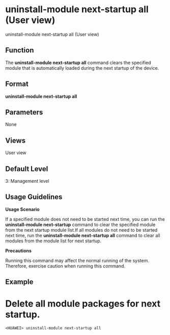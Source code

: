 uninstall-module next-startup all (User view)
=============================================

uninstall-module next-startup all (User view)

Function
--------



The **uninstall-module next-startup all** command clears the specified module that is automatically loaded during the next startup of the device.




Format
------

**uninstall-module next-startup all**


Parameters
----------

None

Views
-----

User view


Default Level
-------------

3: Management level


Usage Guidelines
----------------

**Usage Scenario**

If a specified module does not need to be started next time, you can run the **uninstall-module next-startup** command to clear the specified module from the next startup module list.If all modules do not need to be started next time, run the **uninstall-module next-startup all** command to clear all modules from the module list for next startup.

**Precautions**

Running this command may affect the normal running of the system. Therefore, exercise caution when running this command.


Example
-------

# Delete all module packages for next startup.
```
<HUAWEI> uninstall-module next-startup all

```
